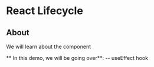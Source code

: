 # React Lifecycle

## About 

We will learn about the component 


** In this demo, we will be going over**:
-- useEffect hook 
